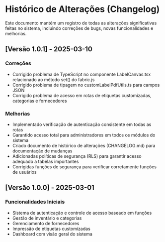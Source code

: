 
# Histórico de Alterações (Changelog)

Este documento mantém um registro de todas as alterações significativas feitas no sistema, incluindo correções de bugs, novas funcionalidades e melhorias.

## [Versão 1.0.1] - 2025-03-10

### Correções
- Corrigido problema de TypeScript no componente LabelCanvas.tsx relacionado ao método set() do fabric.js
- Corrigido problema de tipagem no customLabelPdfUtils.ts para campos JSON
- Corrigido problema de acesso em rotas de etiquetas customizadas, categorias e fornecedores

### Melhorias
- Implementado verificação de autenticação consistente em todas as rotas
- Garantido acesso total para administradores em todos os módulos do sistema
- Criado documento de histórico de alterações (CHANGELOG.md) para documentação de mudanças
- Adicionadas políticas de segurança (RLS) para garantir acesso adequado a tabelas importantes
- Corrigidas funções de segurança para verificar corretamente funções de usuários

## [Versão 1.0.0] - 2025-03-01

### Funcionalidades Iniciais
- Sistema de autenticação e controle de acesso baseado em funções
- Gestão de inventário e categorias
- Gerenciamento de fornecedores
- Impressão de etiquetas customizadas
- Dashboard com visão geral do sistema
